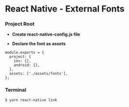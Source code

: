 # React Native - External Fonts

### Project Root

* **Create react-native-config.js file**

* **Declare the font as assets**

```
module.exports = {
  project: {
    ios: {},
    android: {},
  },
  assets: ['./assets/fonts'],
};

```

### Terminal
```
$ yarn react-native link
```